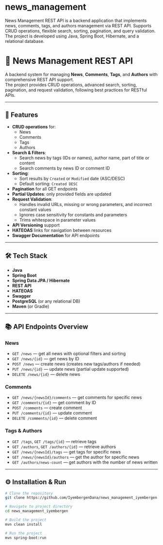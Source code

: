 # news_management
News Management REST API is a backend application that implements news, comments, tags, and authors management via REST API. Supports CRUD operations, flexible search, sorting, pagination, and query validation. The project is developed using Java, Spring Boot, Hibernate, and a relational database.

# 📰 News Management REST API

A backend system for managing **News**, **Comments**, **Tags**, and **Authors** with comprehensive REST API support.  
The project provides CRUD operations, advanced search, sorting, pagination, and request validation, following best practices for RESTful APIs.

---

## 🚀 Features
- **CRUD operations** for:
  - News
  - Comments
  - Tags
  - Authors
- **Search & Filters**:
  - Search news by tags (IDs or names), author name, part of title or content
  - Search comments by news ID or comment ID
- **Sorting**:
  - Sort results by `Created` or `Modified` date (ASC/DESC)
  - Default sorting: `Created DESC`
- **Pagination** for all GET endpoints
- **Partial Updates**: only provided fields are updated
- **Request Validation**:
  - Handles invalid URLs, missing or wrong parameters, and incorrect constant values
  - Ignores case sensitivity for constants and parameters
  - Trims whitespace in parameter values
- **API Versioning** support
- **HATEOAS** links for navigation between resources
- **Swagger Documentation** for API endpoints

---

## 🛠️ Tech Stack
- **Java**
- **Spring Boot**
- **Spring Data JPA / Hibernate**
- **REST API**
- **HATEOAS**
- **Swagger**
- **PostgreSQL** (or any relational DB)
- **Maven** (or Gradle)

---

## 📚 API Endpoints Overview

### News
- `GET /news` — get all news with optional filters and sorting
- `GET /news/{id}` — get news by ID
- `POST /news` — create news (creates new tags/authors if needed)
- `PUT /news/{id}` — update news (partial update supported)
- `DELETE /news/{id}` — delete news

### Comments
- `GET /news/{newsId}/comments` — get comments for specific news
- `GET /comments/{id}` — get comment by ID
- `POST /comments` — create comment
- `PUT /comments/{id}` — update comment
- `DELETE /comments/{id}` — delete comment

### Tags & Authors
- `GET /tags`, `GET /tags/{id}` — retrieve tags
- `GET /authors`, `GET /authors/{id}` — retrieve authors
- `GET /news/{newsId}/tags` — get tags for specific news
- `GET /news/{newsId}/authors` — get the author for specific news
- `GET /authors/news-count` — get authors with the number of news written

---

## ⚙️ Installation & Run
```bash
# Clone the repository
git clone https://github.com/IyembergenDana/news_management_iyembergen.git

# Navigate to project directory
cd news_management_iyembergen

# Build the project
mvn clean install

# Run the project
mvn spring-boot:run
